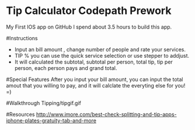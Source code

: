# Tip Calculator Codepath Prework
My First IOS app on GitHub 
I spend about 3.5 hours to build this app.

#Instructions
* Input an bill amount , change number of people and rate your services.
* TIP % you can use the quick service selection or use stepper to addjust.
* It will calculated the subtotal, subtotal per person, total tip, tip per person,  each person pays and grand total.

#Special Features
After you input your bill amount, you can input the total amout that you willing to pay, and it will calclate the everyting else for you! =)

#Walkthrough
Tipping/tipgif.gif

#Resources
http://www.imore.com/best-check-splitting-and-tip-apps-iphone-plates-gratuity-tab-and-more
